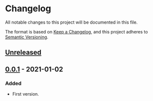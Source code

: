 # Changelog

All notable changes to this project will be documented in this file.

The format is based on [Keep a Changelog][Keep a Changelog], and this project adheres to [Semantic Versioning][Semantic Versioning].

## [Unreleased]

## [0.0.1] - 2021-01-02

### Added

- First version.

<!-- Links -->
[Keep a Changelog]: https://keepachangelog.com/
[Semantic Versioning]: https://semver.org/

<!-- Versions -->
[Unreleased]: https://github.com/manastalukdar/template-repo/compare/v0.0.1..HEAD
[0.0.2]: https://github.com/manastalukdar/template-repo/compare/v0.0.1..v0.0.2
[0.0.1]: https://github.com/manastalukdar/template-repo/releases/tag/v0.0.1
